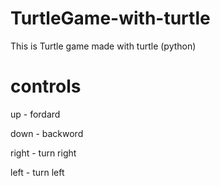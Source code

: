 # TurtleGame-with-turtle
This is Turtle game made with turtle (python)

# controls
up - fordard

down - backword

right - turn right

left - turn left
